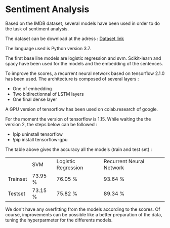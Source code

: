 # Sentiment Analysis

Based on the IMDB dataset, several models have been used in order to do the task of sentiment analysis.

The dataset can be download at the adress : [Dataset link](https://ai.stanford.edu/~amaas/data/sentiment/)

The language used is Python version 3.7.

The first base line models are logistic regression and svm. Scikit-learn and spacy have been used for the models and the embedding of the sentences.

To improve the scores, a recurrent neural network based on tensorflow 2.1.0 has been used.
The architecture is composed of several layers :
* One of embedding
* Two bidirectionnal of LSTM layers
* One final dense layer

A GPU version of tensorflow has been used on colab.research of google.

For the moment the version of tensorflow is 1.15. While waiting the the version 2, the steps below can be followed :
* !pip uninstall tensorflow
* !pip install tensorflow-gpu 

The table above gives the accuracy all the models (train and test set) :

<table>
  <tr>
    <td></td>
    <td>SVM</td>
    <td>Logistic Regression</td>
    <td>Recurrent Neural Network<td>
  </tr>
  <tr>
    <td>Trainset</td>
    <td>73.95 %</td>
    <td>76.05 % </td>
    <td>93.64 %</td>
  </tr>
  <tr>
    <td>Testset</td>
    <td>73.15 % </td>
    <td>75.82 %</td>
    <td>89.34 %</td>
  </tr>
</table>

We don't have any overfitting from the models according to the scores. Of course, improvements can be possible like a better preparation of the data, tuning the hyperparmeter for the differents models.



